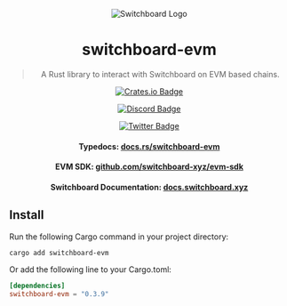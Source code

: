 <div align="center">

![Switchboard Logo](https://github.com/switchboard-xyz/core-sdk/raw/main/website/static/img/icons/switchboard/avatar.png)

# switchboard-evm

> A Rust library to interact with Switchboard on EVM based chains.

[![Crates.io Badge](https://img.shields.io/crates/v/switchboard-evm?label=switchboard-evm&logo=rust)](https://crates.io/crates/switchboard-evm)

[![Discord Badge](https://img.shields.io/discord/841525135311634443?color=blueviolet&logo=discord&logoColor=white)](https://discord.gg/switchboardxyz)

[![Twitter Badge](https://img.shields.io/twitter/follow/switchboardxyz?label=Follow+Switchboard)](https://twitter.com/switchboardxyz)

  <h4>
    <strong>Typedocs: </strong><a href="https://docs.rs/switchboard-evm">docs.rs/switchboard-evm</a>
  </h4>
  <h4>
    <strong>EVM SDK: </strong><a href="https://github.com/switchboard-xyz/evm-sdk">github.com/switchboard-xyz/evm-sdk</a>
  </h4>
  <h4>
    <strong>Switchboard Documentation: </strong><a href="https://docs.switchboard.xyz">docs.switchboard.xyz</a>
  </h4>
</div>

## Install

Run the following Cargo command in your project directory:

```bash
cargo add switchboard-evm
```

Or add the following line to your Cargo.toml:

```toml
[dependencies]
switchboard-evm = "0.3.9"
```
